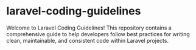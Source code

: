 # laravel-coding-guidelines
Welcome to Laravel Coding Guidelines! This repository contains a comprehensive guide to help developers follow best practices for writing clean, maintainable, and consistent code within Laravel projects.
